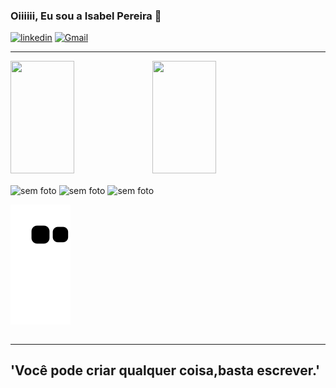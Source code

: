 ### Oiiiiii, Eu sou a Isabel Pereira 👋

[![linkedin](https://img.shields.io/badge/LinkedIn-0077B5?style=for-the-badge&logo=linkedin&logoColor=white)](https://www.linkedin.com/in/isabel-alvaro-543b2a23a/)
[![Gmail](https://img.shields.io/badge/Gmail-D14836?style=for-the-badge&logo=gmail&logoColor=white)](https://mail.google.com/mail/u/0/?tab=km#inbox)

<hr>

<div>
  <a href="https://github.com/IsabelNtanda" style="display: flex">
  <img width="45%" height="180em" src="https://github-readme-stats.vercel.app/api?username=IsabelNtanda&show_icons=true&theme=dracula&include_all_commits=true&count_private=true"/>
  <img width="45%" height="180em" src="https://github-readme-stats.vercel.app/api/top-langs/?username=IsabelNtanda&layout=compact&langs_count=7&theme=dracula"/>
  </a>
</div>
  
<div style='display:inline-block'><br>
  <img align='center' src='https://img.shields.io/badge/HTML5-E34F26?style=for-the-badge&logo=html5&logoColor=white' alt='sem foto '/>
  <img align='center' src='https://img.shields.io/badge/CSS3-1572B6?style=for-the-badge&logo=css3&logoColor=white' alt='sem foto '/>
  <img align='center' src='https://img.shields.io/badge/JavaScript-F7DF1E?style=for-the-badge&logo=javascript&logoColor=black' alt='sem foto '/>
  
  ![Snake animation](https://github.com/IsabelNtanda/IsabelNtanda/blob/output/github-contribution-grid-snake.svg)
</div>



<hr>

## 'Você pode criar qualquer coisa,basta escrever.'
